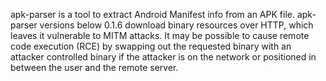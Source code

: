 apk-parser is a tool to extract Android Manifest info from an APK file. apk-parser versions below 0.1.6 download binary resources over HTTP, which leaves it vulnerable to MITM attacks. It may be possible to cause remote code execution (RCE) by swapping out the requested binary with an attacker controlled binary if the attacker is on the network or positioned in between the user and the remote server.